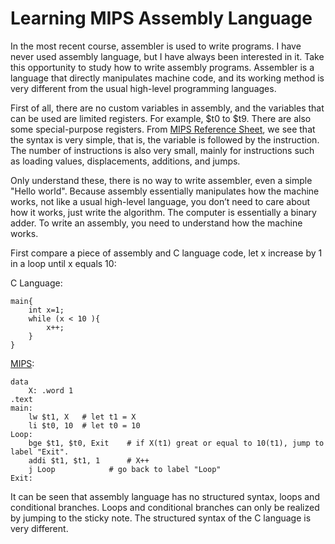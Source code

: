 # Learning MIPS Assembly Language


  In the most recent course, assembler is used to write programs. I have never used assembly language, but I have always been interested in it. Take this opportunity to study how to write assembly programs. Assembler is a language that directly manipulates machine code, and its working method is very different from the usual high-level programming languages.
  
  First of all, there are no custom variables in assembly, and the variables that can be used are limited registers. For example, $t0 to $t9. There are also some special-purpose registers. From [MIPS Reference Sheet](https://github.com/roboterz/CISC3160/blob/main/Lab4/MIPSReference.pdf), we see that the syntax is very simple, that is, the variable is followed by the instruction. The number of instructions is also very small, mainly for instructions such as loading values, displacements, additions, and jumps.
  
  Only understand these, there is no way to write assembler, even a simple "Hello world". Because assembly essentially manipulates how the machine works, not like a usual high-level language, you don’t need to care about how it works, just write the algorithm. The computer is essentially a binary adder. To write an assembly, you need to understand how the machine works.
  
First compare a piece of assembly and C language code, let x increase by 1 in a loop until x equals 10:

C Language:
```
main{
	int x=1;
	while (x < 10 ){
		x++;
	}
}
```
[MIPS](https://github.com/roboterz/CISC3160/blob/main/Lab4/Lab4_1.asm):
```
data
	X: .word 1
.text
main:
	lw $t1, X	# let t1 = X
	li $t0, 10	# let t0 = 10
Loop:
	bge $t1, $t0, Exit	  # if X(t1) great or equal to 10(t1), jump to label "Exit".
	addi $t1, $t1, 1	  # X++
	j Loop			  # go back to label "Loop"
Exit:
```

It can be seen that assembly language has no structured syntax, loops and conditional branches. Loops and conditional branches can only be realized by jumping to the sticky note. The structured syntax of the C language is very different.

